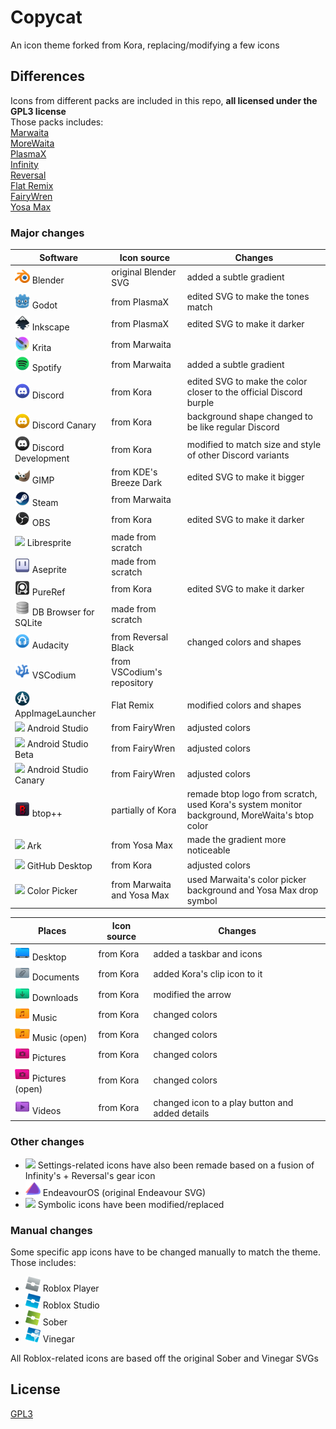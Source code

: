 
# Copycat
An icon theme forked from Kora, replacing/modifying a few icons

## Differences
Icons from different packs are included in this repo, **all licensed under the GPL3 license**  
Those packs includes:  
[Marwaita](https://www.gnome-look.org/p/1239855)  
[MoreWaita](https://www.gnome-look.org/p/2276064)  
[PlasmaX](https://www.gnome-look.org/p/1367155)  
[Infinity](https://www.gnome-look.org/p/2112373)  
[Reversal](https://www.gnome-look.org/p/1340791)  
[Flat Remix](https://store.kde.org/p/1012430)  
[FairyWren](https://www.gnome-look.org/p/1684521)  
[Yosa Max](https://www.gnome-look.org/p/1196255/)  

### Major changes

|  Software | Icon source | Changes | 
 | ---|---|---| 
 | <img src="./copycat/apps/scalable//blender.svg" width="24"/> Blender | original Blender SVG | added a subtle gradient|
| <img src="./copycat/apps/scalable//godot.svg" width="24"/> Godot | from PlasmaX | edited SVG to make the tones match|
| <img src="./copycat/apps/scalable//inkscape.svg" width="24"/> Inkscape | from PlasmaX | edited SVG to make it darker|
| <img src="./copycat/apps/scalable//krita.svg" width="24"/> Krita | from Marwaita | |
| <img src="./copycat/apps/scalable//spotify-client.svg" width="24"/> Spotify | from Marwaita | added a subtle gradient|
| <img src="./copycat/apps/scalable//discord.svg" width="24"/> Discord | from Kora | edited SVG to make the color closer to the official Discord burple|
| <img src="./copycat/apps/scalable//discord-canary.svg" width="24"/> Discord Canary | from Kora | background shape changed to be like regular Discord|
| <img src="./copycat/apps/scalable//discord-development.svg" width="24"/> Discord Development | from Kora | modified to match size and style of other Discord variants|
| <img src="./copycat/apps/scalable//gimp.svg" width="24"/> GIMP | from KDE's Breeze Dark | edited SVG to make it bigger|
| <img src="./copycat/apps/scalable//steam.svg" width="24"/> Steam | from Marwaita | |
| <img src="./copycat/apps/scalable//obs.svg" width="24"/> OBS | from Kora | edited SVG to make it darker|
| <img src="./copycat/apps/scalable//libresprite.svg" width="24"/> Libresprite | made from scratch | |
| <img src="./copycat/apps/scalable//aseprite.svg" width="24"/> Aseprite | made from scratch | |
| <img src="./copycat/apps/scalable//pureref.svg" width="24"/> PureRef | from Kora | edited SVG to make it darker|
| <img src="./copycat/apps/scalable//sqlitebrowser.svg" width="24"/> DB Browser for SQLite | made from scratch | |
| <img src="./copycat/apps/scalable//audacity.svg" width="24"/> Audacity | from Reversal Black | changed colors and shapes|
| <img src="./copycat/apps/scalable//vscodium.svg" width="24"/> VSCodium | from VSCodium's repository | |
| <img src="./copycat/apps/scalable//AppImageLauncher.svg" width="24"/> AppImageLauncher | Flat Remix | modified colors and shapes|
| <img src="./copycat/apps/scalable//android-studio.svg" width="24"/> Android Studio | from FairyWren | adjusted colors|
| <img src="./copycat/apps/scalable//android-studio-beta.svg" width="24"/> Android Studio Beta | from FairyWren | adjusted colors|
| <img src="./copycat/apps/scalable//android-studio-canary.svg" width="24"/> Android Studio Canary | from FairyWren | adjusted colors|
| <img src="./copycat/apps/scalable//btop.svg" width="24"/> btop++ | partially of Kora | remade btop logo from scratch, used Kora's system monitor background, MoreWaita's btop color|
| <img src="./copycat/apps/scalable//ark.svg" width="24"/> Ark | from Yosa Max | made the gradient more noticeable|
| <img src="./copycat/apps/scalable//appimagekit-github-desktop.svg" width="24"/> GitHub Desktop | from Kora | adjusted colors|
| <img src="./copycat/apps/scalable//nl.hjdskes.gcolor3.svg" width="24"/> Color Picker | from Marwaita and Yosa Max | used Marwaita's color picker background and Yosa Max drop symbol|

|  Places | Icon source | Changes | 
 | ---|---|---| 
 | <img src="./copycat/places/scalable//user-desktop.svg" width="24"/> Desktop | from Kora | added a taskbar and icons|
| <img src="./copycat/places/scalable//folder-documents.svg" width="24"/> Documents | from Kora | added Kora's clip icon to it|
| <img src="./copycat/places/scalable//folder-download.svg" width="24"/> Downloads | from Kora | modified the arrow|
| <img src="./copycat/places/scalable//folder-music.svg" width="24"/> Music | from Kora | changed colors|
| <img src="./copycat/places/scalable//folder-music-open.svg" width="24"/> Music (open) | from Kora | changed colors|
| <img src="./copycat/places/scalable//folder-pictures.svg" width="24"/> Pictures | from Kora | changed colors|
| <img src="./copycat/places/scalable//folder-pictures-open.svg" width="24"/> Pictures (open) | from Kora | changed colors|
| <img src="./copycat/places/scalable//folder-videos.svg" width="24"/> Videos | from Kora | changed icon to a play button and added details|


### Other changes
- <img src="./copycat/apps/scalable/systemsettings.svg" width="24"/> Settings-related icons have also been remade based on a fusion of Infinity's + Reversal's gear icon
- <img src="./copycat/apps/scalable/endeavouros.svg" width="24"/> EndeavourOS (original Endeavour SVG)
- <img src="./copycat/apps/scalable/computer-log-out.svg" width="24"/> Symbolic icons have been modified/replaced

### Manual changes
Some specific app icons have to be changed manually to match the theme. Those includes:
- <img src="./manual/roblox.svg" width="24"/> Roblox Player
- <img src="./manual/roblox-studio.svg" width="24"/> Roblox Studio
- <img src="./manual/sober.svg" width="24"/> Sober
- <img src="./manual/vinegar.svg" width="24"/> Vinegar  

All Roblox-related icons are based off the original Sober and Vinegar SVGs

## License
[GPL3](https://www.gnu.org/licenses/gpl-3.0-standalone.html)

